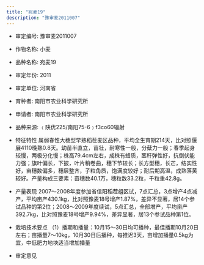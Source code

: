 ```yaml
---
title: "宛麦19"
description: "豫审麦2011007"
---
```

* 审定编号:  豫审麦2011007

*  作物名称:  小麦

*  品种名称:  宛麦19

*  审定年份:  2011

*  审定单位:  河南省

* 育种者:  南阳市农业科学研究所

*  申请者:  南阳市农业科学研究所

*  品种来源:  ﹙陕优225/南阳75-6﹚f3co60辐射

*  特征特性
属弱春性大穗型早熟稻茬麦区品种，平均全生育期214天，比对照偃展4110晚熟0.8天。幼苗半直立，苗壮，耐寒性一般，分蘖力一般；春季起身较慢，两极分化慢；株高79.4cm左右，成株有蜡质，茎秆弹性好，抗倒伏能力强；旗叶偏长，下披，叶片稍卷曲，穗下节较长；长方型穗，长芒，结实性好，亩穗数偏多，穗层整齐，子粒角质，饱满度较好；耐后期高温，成熟落黄较好。产量构成三要素：亩穗数40.1万，穗粒数33.2粒，千粒重42.8g。

*  产量表现
2007～2008年度参加省信阳稻茬组区试，7点汇总，3点增产4点减产，平均亩产430.1kg，比对照豫麦18号增产1.87%，差异不显著，居14个参试品种的第2位；2008～2009年度续试，5点汇总，全部增产，平均亩产392.7kg，比对照豫麦18号增产9.94%，差异显著，居13个参试品种第1位。

*  栽培技术要点
（1）播期和播量：10月15～30日均可播种，最佳播期10月20日左右；亩播量7～10kg，10月30日后播种，每推迟3天，亩增加播量0.5kg为宜，中低肥力地块适当增加播量

*  审定意见


